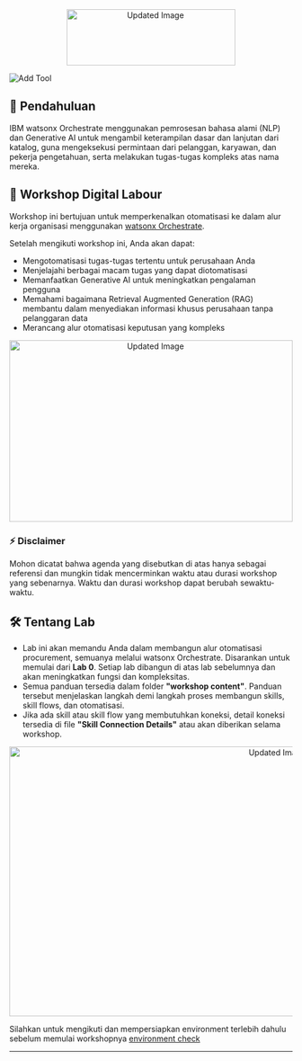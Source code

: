 <div align="center">
  <img src="https://github.com/user-attachments/assets/e0b98a69-3174-4ca1-96a7-b2a19f0ed5fa" alt="Updated Image" width="300" height="100">
</div>

![Add Tool](https://github.com/user-attachments/assets/e0b98a69-3174-4ca1-96a7-b2a19f0ed5fa)


## 📖 Pendahuluan

IBM watsonx Orchestrate menggunakan pemrosesan bahasa alami (NLP) dan Generative AI untuk mengambil keterampilan dasar dan lanjutan dari katalog, guna mengeksekusi permintaan dari pelanggan, karyawan, dan pekerja pengetahuan, serta melakukan tugas-tugas kompleks atas nama mereka.

## 🎯 Workshop Digital Labour

Workshop ini bertujuan untuk memperkenalkan otomatisasi ke dalam alur kerja organisasi menggunakan [watsonx Orchestrate](https://www.ibm.com/products/watsonx-orchestrate).<br>

Setelah mengikuti workshop ini, Anda akan dapat:
- Mengotomatisasi tugas-tugas tertentu untuk perusahaan Anda
- Menjelajahi berbagai macam tugas yang dapat diotomatisasi
- Memanfaatkan Generative AI untuk meningkatkan pengalaman pengguna
- Memahami bagaimana Retrieval Augmented Generation (RAG) membantu dalam menyediakan informasi khusus perusahaan tanpa pelanggaran data
- Merancang alur otomatisasi keputusan yang kompleks

<div align="center">
  <img src="https://github.com/user-attachments/assets/063ac639-f142-464e-98b9-c2b76b0ffc3e" alt="Updated Image" style="width:504px; height:323.2px;">
</div>

### ⚡️ Disclaimer

Mohon dicatat bahwa agenda yang disebutkan di atas hanya sebagai referensi dan mungkin tidak mencerminkan waktu atau durasi workshop yang sebenarnya.
Waktu dan durasi workshop dapat berubah sewaktu-waktu.

## 🛠️ Tentang Lab

- Lab ini akan memandu Anda dalam membangun alur otomatisasi procurement, semuanya melalui watsonx Orchestrate. Disarankan untuk memulai dari **Lab 0**. Setiap lab dibangun di atas lab sebelumnya dan akan meningkatkan fungsi dan kompleksitas.
- Semua panduan tersedia dalam folder **"workshop content"**. Panduan tersebut menjelaskan langkah demi langkah proses membangun skills, skill flows, dan otomatisasi.
- Jika ada skill atau skill flow yang membutuhkan koneksi, detail koneksi tersedia di file **"Skill Connection Details"** atau akan diberikan selama workshop.

<div align="center">
  <img src="https://github.com/user-attachments/assets/16113687-a58d-4769-b2e7-1a3f55b816b5d" alt="Updated Image" width="937" height="480">
</div>



Silahkan untuk mengikuti dan mempersiapkan environment terlebih dahulu sebelum memulai workshopnya [environment check](https://github.com/Client-Engineering-Indonesia/Incubation-Agentic-AI-2025/tree/main/Lab%200%20-%20Environment%20Check)

---
